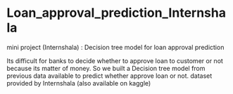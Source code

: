 # Loan_approval_prediction_Internshala
mini project (Internshala) : Decision tree model for loan approval prediction


Its difficult for banks to decide whether to approve loan to customer or not because its matter of money.
So we built a Decision tree model from previous data available to predict whether approve loan or not.
dataset provided by Internshala (also available on kaggle)
